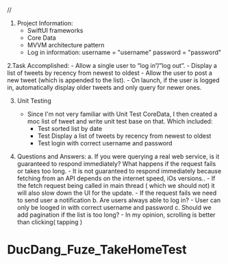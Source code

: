 //
1. Project Information:
    - SwiftUI frameworks
    - Core Data
    - MVVM architecture pattern
    - Log in information:
        username = "username"
        password = "password"
    
2.Task Accomplished:
    - Allow a single user to “log in”/”log out”.
    - Display a list of tweets by recency from newest to oldest
    - Allow the user to post a new tweet (which is appended to the list).
    - On launch, if the user is logged in, automatically display older tweets and only query for newer ones.

3. Unit Testing
    - Since I'm not very familiar with Unit Test CoreData, I then created a moc list of tweet and write unit test base on that. Which included:
        + Test sorted list by date
        + Test Display a list of tweets by recency from newest to oldest
        + Test login with correct username and password

4. Questions and Answers:
    a. If you were querying a real web service, is it guaranteed to respond immediately? What happens if the request fails or takes too long.
        - It is not guaranteed to respond immediately because fetching from an API depends on the internet speed, iOs versions..
        - If the fetch request being called in main thread ( which we should not) it will also slow down the UI for the update.
        - If the request fails we need to send user a notification
    b. Are users always able to log in?
        - User can only be looged in with correct username and password
    c. Should we add pagination if the list is too long?
        - In my opinion, scrolling is better than clicking( tapping )
        
# DucDang_Fuze_TakeHomeTest
